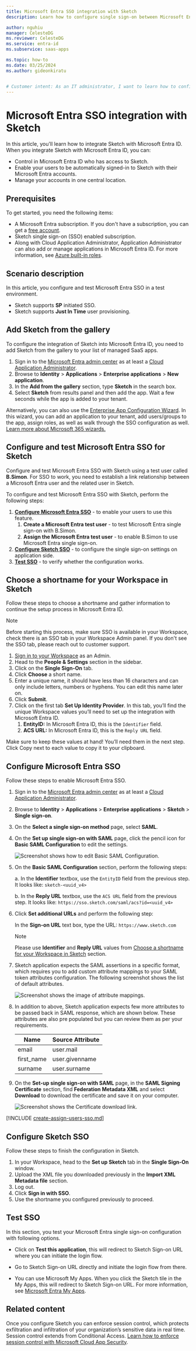 ```yaml
---
title: Microsoft Entra SSO integration with Sketch
description: Learn how to configure single sign-on between Microsoft Entra ID and Sketch.

author: nguhiu
manager: CelesteDG
ms.reviewer: CelesteDG
ms.service: entra-id
ms.subservice: saas-apps

ms.topic: how-to
ms.date: 03/25/2024
ms.author: gideonkiratu


# Customer intent: As an IT administrator, I want to learn how to configure single sign-on between Microsoft Entra ID and Sketch so that I can control who has access to Sketch, enable automatic sign-in with Microsoft Entra accounts, and manage my accounts in one central location.
---
```


# Microsoft Entra SSO integration with Sketch

In this article,  you'll learn how to integrate Sketch with Microsoft Entra ID. When you integrate Sketch with Microsoft Entra ID, you can:

* Control in Microsoft Entra ID who has access to Sketch.
* Enable your users to be automatically signed-in to Sketch with their Microsoft Entra accounts.
* Manage your accounts in one central location.

## Prerequisites

To get started, you need the following items:

* A Microsoft Entra subscription. If you don't have a subscription, you can get a [free account](https://azure.microsoft.com/free/).
* Sketch single sign-on (SSO) enabled subscription.
* Along with Cloud Application Administrator, Application Administrator can also add or manage applications in Microsoft Entra ID.
For more information, see [Azure built-in roles](~/identity/role-based-access-control/permissions-reference.md).

## Scenario description

In this article,  you configure and test Microsoft Entra SSO in a test environment.

* Sketch supports **SP** initiated SSO.
* Sketch supports **Just In Time** user provisioning.

## Add Sketch from the gallery

To configure the integration of Sketch into Microsoft Entra ID, you need to add Sketch from the gallery to your list of managed SaaS apps.

1. Sign in to the [Microsoft Entra admin center](https://entra.microsoft.com) as at least a [Cloud Application Administrator](~/identity/role-based-access-control/permissions-reference.md#cloud-application-administrator).
1. Browse to **Identity** > **Applications** > **Enterprise applications** > **New application**.
1. In the **Add from the gallery** section, type **Sketch** in the search box.
1. Select **Sketch** from results panel and then add the app. Wait a few seconds while the app is added to your tenant.

 Alternatively, you can also use the [Enterprise App Configuration Wizard](https://portal.office.com/AdminPortal/home?Q=Docs#/azureadappintegration). In this wizard, you can add an application to your tenant, add users/groups to the app, assign roles, as well as walk through the SSO configuration as well. [Learn more about Microsoft 365 wizards.](/microsoft-365/admin/misc/azure-ad-setup-guides)

<a name='configure-and-test-azure-ad-sso-for-sketch'></a>

## Configure and test Microsoft Entra SSO for Sketch

Configure and test Microsoft Entra SSO with Sketch using a test user called **B.Simon**. For SSO to work, you need to establish a link relationship between a Microsoft Entra user and the related user in Sketch.

To configure and test Microsoft Entra SSO with Sketch, perform the following steps:

1. **[Configure Microsoft Entra SSO](#configure-azure-ad-sso)** - to enable your users to use this feature.
    1. **Create a Microsoft Entra test user** - to test Microsoft Entra single sign-on with B.Simon.
    1. **Assign the Microsoft Entra test user** - to enable B.Simon to use Microsoft Entra single sign-on.
1. **[Configure Sketch SSO](#configure-sketch-sso)** - to configure the single sign-on settings on application side.
1. **[Test SSO](#test-sso)** - to verify whether the configuration works.

## Choose a shortname for your Workspace in Sketch

Follow these steps to choose a shortname and gather information to continue the setup process in Microsoft Entra ID.

>[!Note]
> Before starting this process, make sure SSO is available in your Workspace, check there is an SSO tab in your Workspace Admin panel.
> If you don't see the SSO tab, please reach out to customer support.
1. [Sign in to your Workspace](https://www.sketch.com/signin/) as an Admin.
1. Head to the **People & Settings** section in the sidebar.
1. Click on the **Single Sign-On** tab.
1. Click **Choose** a short name.
1. Enter a unique name, it should have less than 16 characters and can only include letters, numbers or hyphens. You can edit this name later on.
1. Click **Submit**.
1. Click on the first tab **Set Up Identity Provider**. In this tab, you’ll find the unique Workspace values you’ll need to set up the integration with Microsoft Entra ID.
    1. **EntityID:** In Microsoft Entra ID, this is the `Identifier` field.
    1. **ACS URL:** In Microsoft Entra ID, this is the `Reply URL` field.

Make sure to keep these values at hand! You’ll need them in the next step. Click Copy next to each value to copy it to your clipboard.

<a name='configure-azure-ad-sso'></a>

## Configure Microsoft Entra SSO

Follow these steps to enable Microsoft Entra SSO.

1. Sign in to the [Microsoft Entra admin center](https://entra.microsoft.com) as at least a [Cloud Application Administrator](~/identity/role-based-access-control/permissions-reference.md#cloud-application-administrator).
1. Browse to **Identity** > **Applications** > **Enterprise applications** > **Sketch** > **Single sign-on**.
1. On the **Select a single sign-on method** page, select **SAML**.
1. On the **Set up single sign-on with SAML** page, click the pencil icon for **Basic SAML Configuration** to edit the settings.

    ![Screenshot shows how to edit Basic SAML Configuration.](common/edit-urls.png "Basic Configuration")

1. On the **Basic SAML Configuration** section, perform the following steps:

    a. In the **Identifier** textbox, use the `EntityID` field from the previous step. It looks like:
    `sketch-<uuid_v4>`

    b. In the **Reply URL** textbox, use the `ACS URL` field from the previous step. It looks like:
    `https://sso.sketch.com/saml/acs?id=<uuid_v4>`

1. Click **Set additional URLs** and perform the following step:  

    In the **Sign-on URL** text box, type the URL:
    `https://www.sketch.com`

    > [!Note]
    > Please use **Identifier** and **Reply URL** values from [Choose a shortname for your Workspace in Sketch](#choose-a-shortname-for-your-workspace-in-sketch) section.

1. Sketch application expects the SAML assertions in a specific format, which requires you to add custom attribute mappings to your SAML token attributes configuration. The following screenshot shows the list of default attributes.

    ![Screenshot shows the image of attribute mappings.](common/default-attributes.png "Attributes")

1. In addition to above, Sketch application expects few more attributes to be passed back in SAML response, which are shown below. These attributes are also pre populated but you can review them as per your requirements.

    | Name | Source Attribute|
    | ------------ | --------- |
    | email | user.mail |
    | first_name | user.givenname |
    | surname | user.surname |  

1. On the **Set-up single sign-on with SAML** page, in the **SAML Signing Certificate** section,  find **Federation Metadata XML** and select **Download** to download the certificate and save it on your computer.

    ![Screenshot shows the Certificate download link.](common/metadataxml.png "Certificate")  

<a name='create-an-azure-ad-test-user'></a>

[!INCLUDE [create-assign-users-sso.md](~/identity/saas-apps/includes/create-assign-users-sso.md)]

## Configure Sketch SSO

Follow these steps to finish the configuration in Sketch.

1. In your Workspace, head to the **Set up Sketch** tab in the **Single Sign-On** window.
1. Upload the XML file you downloaded previously in the **Import XML Metadata file** section.
1. Log out.
1. Click **Sign in with SSO**. 
1. Use the shortname you configured previously to proceed.

## Test SSO 

In this section, you test your Microsoft Entra single sign-on configuration with following options. 

* Click on **Test this application**, this will redirect to Sketch Sign-on URL where you can initiate the login flow. 

* Go to Sketch Sign-on URL directly and initiate the login flow from there.

* You can use Microsoft My Apps. When you click the Sketch tile in the My Apps, this will redirect to Sketch Sign-on URL. For more information, see [Microsoft Entra My Apps](/azure/active-directory/manage-apps/end-user-experiences#azure-ad-my-apps).

## Related content

Once you configure Sketch you can enforce session control, which protects exfiltration and infiltration of your organization’s sensitive data in real time. Session control extends from Conditional Access. [Learn how to enforce session control with Microsoft Cloud App Security](/cloud-app-security/proxy-deployment-aad).
